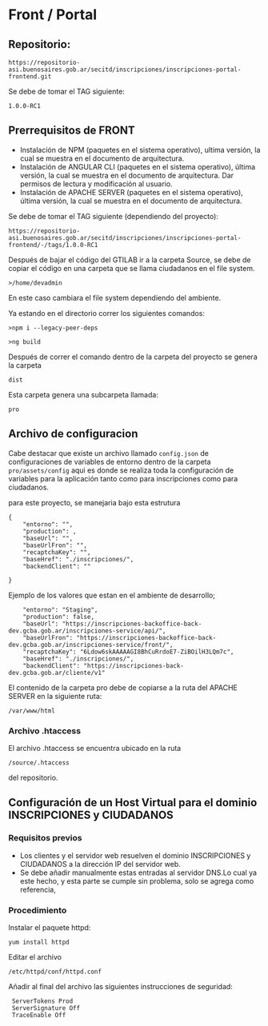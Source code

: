 # Front / Portal
## Repositorio:
```
https://repositorio-asi.buenosaires.gob.ar/secitd/inscripciones/inscripciones-portal-frontend.git
```


Se debe de tomar el TAG siguiente: 
```
1.0.0-RC1
```

## Prerrequisitos de FRONT
- Instalación de NPM (paquetes en el sistema operativo), ultima versión, la cual se muestra en el documento de arquitectura.
- Instalación de ANGULAR CLI (paquetes en el sistema operativo), última versión, la cual se muestra en el documento de arquitectura.
Dar permisos de lectura y modificación al usuario.
- Instalación de APACHE SERVER (paquetes en el sistema operativo), última versión, la cual se muestra en el documento de arquitectura.


Se debe de tomar el TAG siguiente (dependiendo del proyecto):
```
https://repositorio-asi.buenosaires.gob.ar/secitd/inscripciones/inscripciones-portal-frontend/-/tags/1.0.0-RC1
```


Después de bajar el código del GTILAB ir a la carpeta Source, se debe de copiar el código en una carpeta que se llama ciudadanos en el file system.
```
>/home/devadmin 
```

En este caso cambiara el file system dependiendo del ambiente.

Ya estando en el directorio correr los siguientes comandos:

```
>npm i --legacy-peer-deps

>ng build
```
Después de correr el comando dentro de la carpeta del proyecto se genera la carpeta 
```
dist
```
Esta carpeta genera una subcarpeta llamada:
```
pro
```

## Archivo de configuracion

Cabe destacar que existe un archivo llamado `config.json` de configuraciones de variables de entorno dentro de la carpeta `pro/assets/config`
aqui es donde se realiza toda la configuración de variables para la aplicación tanto como para inscripciones como para ciudadanos.

para este proyecto, se manejaria bajo esta estrutura
```
{
    "entorno": "",
    "production": ,
    "baseUrl": "",
    "baseUrlFron": "",
    "recaptchaKey": "",
    "baseHref": "./inscripciones/",
    "backendClient": ""

}
```

Ejemplo de los valores que estan en el ambiente de desarrollo;
```
    "entorno": "Staging",
    "production": false,
    "baseUrl": "https://inscripciones-backoffice-back-dev.gcba.gob.ar/inscripciones-service/api/",
    "baseUrlFron": "https://inscripciones-backoffice-back-dev.gcba.gob.ar/inscripciones-service/front/",
    "recaptchaKey": "6Ldow6skAAAAAGI8BhCuRrdoE7-ZiBOilH3LQm7c",
    "baseHref": "./inscripciones/",
    "backendClient": "https://inscripciones-back-dev.gcba.gob.ar/cliente/v1"
```


El contenido de la carpeta pro debe de copiarse a la ruta del APACHE SERVER en la siguiente ruta:
```
/var/www/html
```

### Archivo .htaccess
El archivo .htaccess se encuentra ubicado en la ruta 
```
/source/.htaccess
```
del repositorio.

## Configuración de un Host Virtual para el dominio INSCRIPCIONES y CIUDADANOS

### Requisitos previos
- Los clientes y el servidor web resuelven el dominio INSCRIPCIONES y CIUDADANOS a la
dirección IP del servidor web.
- Se debe añadir manualmente estas entradas al servidor DNS.Lo cual ya este hecho, y esta
parte se cumple sin problema, solo se agrega como referencia,

### Procedimiento

Instalar el paquete httpd:
```
yum install httpd
```

Editar el archivo 
```
/etc/httpd/conf/httpd.conf
```


Añadir al final del archivo las siguientes instrucciones de seguridad:
```
 ServerTokens Prod
 ServerSignature Off
 TraceEnable Off
```
